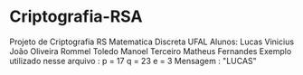 # Criptografia-RSA

Projeto de Criptografia RS 
Matematica Discreta 
UFAL
Alunos:
Lucas Vinicius 
João Oliveira 
Rommel Toledo
Manoel Terceiro 
Matheus Fernandes 
Exemplo utilizado nesse arquivo :
p = 17
q = 23
e = 3
Mensagem : "LUCAS"
